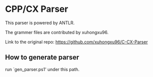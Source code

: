 # CPP/CX Parser

This parser is powered by ANTLR.

The grammer files are contributed by xuhongxu96.

Link to the original repo: https://github.com/xuhongxu96/C-CX-Parser

## How to generate parser
run `gen_parser.ps1' under this path.


